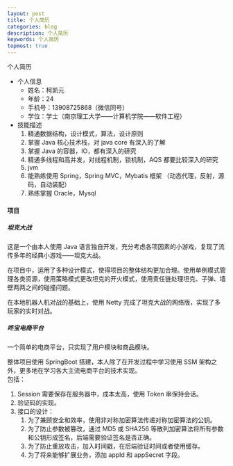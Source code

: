 ```yaml
---
layout: post
title: 个人简历
categories: blog
description: 个人简历
keywords: 个人简历
topmost: true
---
```


个人简历

- 个人信息
	- 姓名：柯凯元
	- 年龄：24
	- 手机号：13908725868（微信同号）
	- 学位：学士（南京理工大学——计算机学院——软件工程）
- 技能描述
	1. 精通数据结构，设计模式，算法，设计原则
	1. 掌握 Java 核心技术栈，对 java core 有深入的了解
	2. 掌握 Java 的容器，IO，都有深入的研究
	2. 精通多线程和高并发，对线程机制，锁机制，AQS 都要比较深入的研究
	3. jvm
	4. 能熟练使用 Spring，Spring MVC，Mybatis 框架 （动态代理，反射，源码，自动装配）
	5. 熟练掌握 Oracle，Mysql



#### 项目
##### 坦克大战
这是一个由本人使用 Java 语言独自开发，充分考虑各项因素的小游戏，复现了流传多年的经典小游戏——坦克大战。

在项目中，运用了多种设计模式，使得项目的整体结构更加合理。使用单例模式管理各类资源，使用策略模式更改坦克的开火模式，使用责任链处理坦克、子弹、墙壁两两之间的碰撞问题。

在本地机器人机对战的基础上，使用 Netty 完成了坦克大战的网络版，实现了多玩家的实时对战。

##### 咚宝电商平台
一个简单的电商平台，只实现了用户模块和商品模块。

整体项目使用 SpringBoot 搭建，本人除了在开发过程中学习使用 SSM 架构之外，更多地在学习各大主流电商平台的技术实现。<br>
包括：
1. Session 需要保存在服务器中，成本太高，使用 Token 串保持会话。
2. 验证码的实现。
3. 接口的设计：
	1. 为了兼顾安全和效率，使用非对称加密算法传递对称加密算法的公钥。
	2. 为了防止参数被篡改，通过 MD5 或 SHA256 等散列加密算法将所有参数和公钥形成签名，后端需要验证签名是否正确。
	3. 为了防止重放攻击，加入时间戳，在后端验证时间或者使用缓存。
	4. 为了将来能够扩展业务，添加 appId 和 appSecret 字段。

